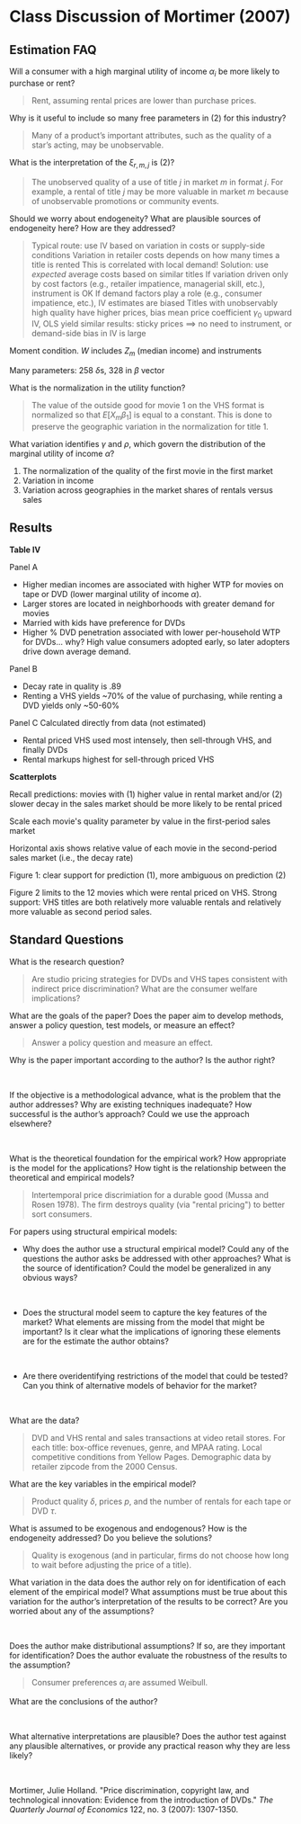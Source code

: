 # Class Discussion of Mortimer (2007)

## Estimation FAQ
Will a consumer with a high marginal utility of income $\alpha_i$ be more likely to purchase or rent?
> Rent, assuming rental prices are lower than purchase prices.

Why is it useful to include so many free parameters in (2) for this industry?
> Many of a product’s important attributes, such as the quality of a star’s acting, may be unobservable.

What is the interpretation of the $\xi_{r,m,j}$ is (2)?
> The unobserved quality of a use of title $j$ in market $m$ in format $j$. For example, a rental of title $j$ may be more valuable in market $m$ because of unobservable promotions or community events.

Should we worry about endogeneity? What are plausible sources of endogeneity here? How are they addressed?
> Typical route: use IV based on variation in costs or supply-side conditions
> Variation in retailer costs depends on how many times a title is rented
> This is correlated with local demand!
> Solution: use *expected* average costs based on similar titles
> If variation driven only by cost factors (e.g., retailer impatience, managerial skill, etc.), instrument is OK
> If demand factors play a role (e.g., consumer impatience, etc.), IV estimates are biased
> Titles with unobservably high quality have higher prices, bias mean price coefficient $\gamma_0$ upward
> IV, OLS yield similar results: sticky prices $\implies$ no need to instrument, or demand-side bias in IV is large

Moment condition. $W$ includes $Z_m$ (median income) and instruments

Many parameters: 258 $\delta$s, 328 in $\beta$ vector

What is the normalization in the utility function?
> The value of the outside good for movie 1 on the VHS format is normalized so that $E[X_m\beta_1]$ is equal to a constant. This is done to preserve the geographic variation in the normalization for title 1.

What variation identifies $\gamma$ and $\rho$, which govern the distribution of the marginal utility of income $\alpha$?
1. The normalization of the quality of the first movie in the first market
2. Variation in income
3. Variation across geographies in the market shares of rentals versus sales

## Results
**Table IV**

Panel A
- Higher median incomes are associated with higher WTP for movies on tape or DVD (lower marginal utility of income $\alpha$).
- Larger stores are located in neighborhoods with greater demand for movies
- Married with kids have preference for DVDs
- Higher % DVD penetration associated with lower per-household WTP for DVDs... why? High value consumers adopted early, so later adopters drive down average demand.

Panel B
- Decay rate in quality is .89
- Renting a VHS yields ~70% of the value of purchasing, while renting a DVD yields only ~50-60%

Panel C
Calculated directly from data (not estimated)
- Rental priced VHS used most intensely, then sell-through VHS, and finally DVDs
- Rental markups highest for sell-through priced VHS

**Scatterplots**

Recall predictions: movies with (1) higher value in rental market and/or (2) slower decay in the sales market should be more likely to be rental priced

Scale each movie's quality parameter by value in the first-period sales market

Horizontal axis shows relative value of each movie in the second-period sales market (i.e., the decay rate)

Figure 1: clear support for prediction (1), more ambiguous on prediction (2)

Figure 2 limits to the 12 movies which were rental priced on VHS. Strong support: VHS titles are both relatively more valuable rentals and relatively more valuable as second period sales.


## Standard Questions

What is the research question?
   
> Are studio pricing strategies for DVDs and VHS tapes consistent with indirect price discrimination? What are the consumer welfare implications?

What are the goals of the paper? Does the paper aim to develop methods,
answer a policy question, test models, or measure an effect?

> Answer a policy question and measure an effect.

Why is the paper important according to the author? Is the author right?

&nbsp;

If the objective is a methodological advance, what is the problem that the author addresses? Why are existing techniques inadequate? How successful is the author’s approach? Could we use the approach elsewhere?

&nbsp;

What is the theoretical foundation for the empirical work? How appropriate is the model for the applications? How tight is the relationship between the theoretical and empirical models?

> Intertemporal price discrimiation for a durable good (Mussa and Rosen 1978). The firm destroys quality (via "rental pricing") to better sort consumers.

For papers using structural empirical models:
- Why does the author use a structural empirical model? Could any of the
questions the author asks be addressed with other approaches? What is
the source of identification? Could the model be generalized in any obvious ways?

&nbsp;

- Does the structural model seem to capture the key features of the market? What elements are missing from the model that might be important? Is it clear what the implications of ignoring these elements are for the estimate the author obtains?

&nbsp;
- Are there overidentifying restrictions of the model that could be tested? Can you think of alternative models of behavior for the market?

&nbsp;

What are the data?

> DVD and VHS rental and sales transactions at video retail stores. For each title: box-office revenues, genre, and MPAA rating. Local competitive conditions from Yellow Pages. Demographic data by retailer zipcode from the 2000 Census.

What are the key variables in the empirical model?

> Product quality $\delta$, prices $p$, and the number of rentals for each tape or DVD $\tau$.

What is assumed to be exogenous and endogenous? How is the endogeneity
addressed? Do you believe the solutions?

> Quality is exogenous (and in particular, firms do not choose how long to wait before adjusting the price of a title).

What variation in the data does the author rely on for identification of each element of the empirical model? What assumptions must be true about this variation for the author’s interpretation of the results to be correct? Are you worried about any of the assumptions?

&nbsp;

Does the author make distributional assumptions? If so, are they important for identification? Does the author evaluate the robustness of the results to the assumption?

> Consumer preferences $\alpha_i$ are assumed Weibull.

What are the conclusions of the author?

&nbsp;

What alternative interpretations are plausible? Does the author test against any plausible alternatives, or provide any practical reason why they are less likely?

&nbsp;

Mortimer, Julie Holland. "Price discrimination, copyright law, and technological innovation: Evidence from the introduction of DVDs." *The Quarterly Journal of Economics* 122, no. 3 (2007): 1307-1350.


